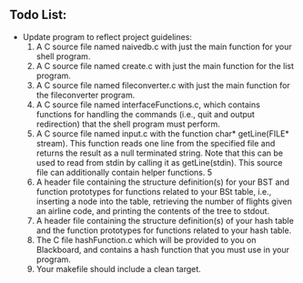 ## Todo List:
- Update program to reflect project guidelines:
  1. A C source file named naivedb.c with just the main function for your shell program.
  2. A C source file named create.c with just the main function for the list program.
  3. A C source file named fileconverter.c with just the main function for the fileconverter
  program.
  4. A C source file named interfaceFunctions.c, which contains functions for handling the
  commands (i.e., quit and output redirection) that the shell program must perform.
  5. A C source file named input.c with the function char* getLine(FILE* stream). This
  function reads one line from the specified file and returns the result as a null terminated
  string. Note that this can be used to read from stdin by calling it as getLine(stdin). This
  source file can additionally contain helper functions.
  5
  6. A header file containing the structure definition(s) for your BST and function prototypes for
  functions related to your BSt table, i.e., inserting a node into the table, retrieving the number
  of flights given an airline code, and printing the contents of the tree to stdout.
  7. A header file containing the structure definition(s) of your hash table and the function prototypes for functions related to your hash table.
  8. The C file hashFunction.c which will be provided to you on Blackboard, and contains a
  hash function that you must use in your program.
  9. Your makefile should include a clean target.

